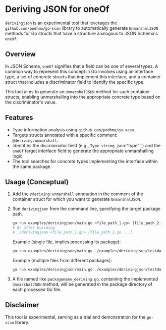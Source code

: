 # Deriving JSON for oneOf

`derivingjson` is an experimental tool that leverages the `github.com/podhmo/go-scan` library to automatically generate `UnmarshalJSON` methods for Go structs that have a structure analogous to JSON Schema's `oneOf`.

## Overview

In JSON Schema, `oneOf` signifies that a field can be one of several types. A common way to represent this concept in Go involves using an interface type, a set of concrete structs that implement this interface, and a container struct that includes a discriminator field to identify the specific type.

This tool aims to generate an `UnmarshalJSON` method for such container structs, enabling unmarshalling into the appropriate concrete type based on the discriminator's value.

## Features

-   Type information analysis using `github.com/podhmo/go-scan`.
-   Targets structs annotated with a specific comment: `@deriving:unmarshall`.
-   Identifies the discriminator field (e.g., `Type string `json:"type"``) and the `oneOf` target interface field to generate the appropriate unmarshalling logic.
-   The tool searches for concrete types implementing the interface within the same package.

## Usage (Conceptual)

1.  Add the `@deriving:unmarshall` annotation in the comment of the container struct for which you want to generate `UnmarshalJSON`.
2.  Run `derivingjson` from the command line, specifying the target package path.

    ```bash
    go run examples/derivingjson/main.go <file_path_1.go> [file_path_2.go ...]
    # Or after building
    # ./derivingjson <file_path_1.go> [file_path_2.go ...]
    ```

    Example (single file, implies processing its package):
    ```bash
    go run examples/derivingjson/main.go ./examples/derivingjson/testdata/simple/models.go
    ```

    Example (multiple files from different packages):
    ```bash
    go run examples/derivingjson/main.go ./examples/derivingjson/testdata/separated/models/models.go ./examples/derivingjson/testdata/separated/shapes/shapes.go
    ```
3.  A file named like `packagename_deriving.go`, containing the implemented `UnmarshalJSON` method, will be generated in the package directory of each processed Go file.

## Disclaimer

This tool is experimental, serving as a trial and demonstration for the `go-scan` library.
